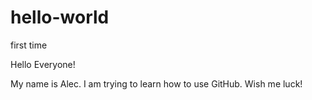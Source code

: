 # hello-world
first time

Hello Everyone!

My name is Alec. I am trying to learn how to use GitHub. Wish me luck!

